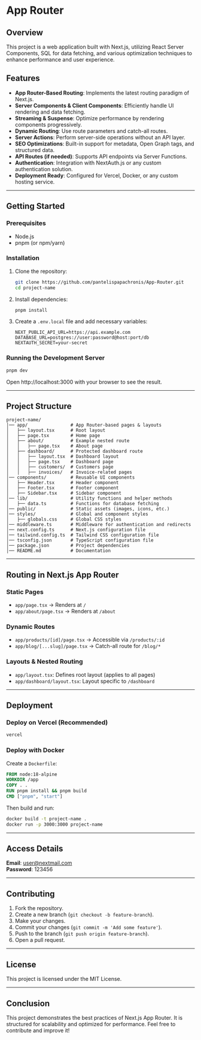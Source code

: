 # App Router

## Overview

This project is a web application built with Next.js, utilizing React Server Components, SQL for data fetching, and various optimization techniques to enhance performance and user experience.

## Features
- **App Router-Based Routing**: Implements the latest routing paradigm of Next.js.
- **Server Components & Client Components**: Efficiently handle UI rendering and data fetching.
- **Streaming & Suspense**: Optimize performance by rendering components progressively.
- **Dynamic Routing**: Use route parameters and catch-all routes.
- **Server Actions**: Perform server-side operations without an API layer.
- **SEO Optimizations**: Built-in support for metadata, Open Graph tags, and structured data.
- **API Routes (if needed)**: Supports API endpoints via Server Functions.
- **Authentication**: Integration with NextAuth.js or any custom authentication solution.
- **Deployment Ready**: Configured for Vercel, Docker, or any custom hosting service.

---

## Getting Started

### Prerequisites

- Node.js
- pnpm (or npm/yarn)

### Installation

1. Clone the repository:
    ```sh
    git clone https://github.com/pantelispapachronis/App-Router.git
    cd project-name
    ```

2. Install dependencies:
    ```sh
    pnpm install
    ```

3. Create a `.env.local` file and add necessary variables:
    ```
    NEXT_PUBLIC_API_URL=https://api.example.com
    DATABASE_URL=postgres://user:password@host:port/db
    NEXTAUTH_SECRET=your-secret
    ```

### Running the Development Server

```sh
pnpm dev
```

Open http://localhost:3000 with your browser to see the result.

---

## Project Structure
```
project-name/
│── app/                # App Router-based pages & layouts
│   ├── layout.tsx      # Root layout
│   ├── page.tsx        # Home page
│   ├── about/          # Example nested route
│   │   ├── page.tsx    # About page
│   ├── dashboard/      # Protected dashboard route
│   │   ├── layout.tsx  # Dashboard layout
│   │   ├── page.tsx    # Dashboard page
│   │   ├── customers/  # Customers page
│   │   ├── invoices/   # Invoice-related pages
│── components/         # Reusable UI components
│   ├── Header.tsx      # Header component
│   ├── Footer.tsx      # Footer component
│   ├── Sidebar.tsx     # Sidebar component
│── lib/                # Utility functions and helper methods
│   ├── data.ts         # Functions for database fetching
│── public/             # Static assets (images, icons, etc.)
│── styles/             # Global and component styles
│   ├── globals.css     # Global CSS styles
│── middleware.ts       # Middleware for authentication and redirects
│── next.config.ts      # Next.js configuration file
│── tailwind.config.ts  # Tailwind CSS configuration file
│── tsconfig.json       # TypeScript configuration file
│── package.json        # Project dependencies
│── README.md           # Documentation
```

---

## Routing in Next.js App Router
### Static Pages
- `app/page.tsx` → Renders at `/`
- `app/about/page.tsx` → Renders at `/about`

### Dynamic Routes
- `app/products/[id]/page.tsx` → Accessible via `/products/:id`
- `app/blog/[...slug]/page.tsx` → Catch-all route for `/blog/*`

### Layouts & Nested Routing
- `app/layout.tsx`: Defines root layout (applies to all pages)
- `app/dashboard/layout.tsx`: Layout specific to `/dashboard`

---

## Deployment
### Deploy on Vercel (Recommended)
```sh
vercel
```
### Deploy with Docker
Create a `Dockerfile`:
```Dockerfile
FROM node:18-alpine
WORKDIR /app
COPY . .
RUN pnpm install && pnpm build
CMD ["pnpm", "start"]
```
Then build and run:
```sh
docker build -t project-name .
docker run -p 3000:3000 project-name
```

---

## Access Details
**Email**: user@nextmail.com  
**Password**: 123456

---

## Contributing
1. Fork the repository.
2. Create a new branch (`git checkout -b feature-branch`).
3. Make your changes.
4. Commit your changes (`git commit -m 'Add some feature'`).
5. Push to the branch (`git push origin feature-branch`).
6. Open a pull request.

---

## License
This project is licensed under the MIT License.

---

## Conclusion
This project demonstrates the best practices of Next.js App Router. It is structured for scalability and optimized for performance. Feel free to contribute and improve it!

